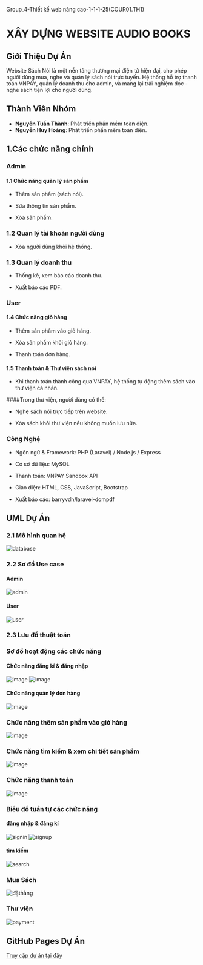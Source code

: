 Group_4-Thiết kế web nâng cao-1-1-1-25(COUR01.TH1)
# XÂY DỰNG WEBSITE AUDIO BOOKS
## Giới Thiệu Dự Án

Website Sách Nói là một nền tảng thương mại điện tử hiện đại, cho phép người dùng mua, nghe và quản lý sách nói trực tuyến.
Hệ thống hỗ trợ thanh toán VNPAY, quản lý doanh thu cho admin, và mang lại trải nghiệm đọc - nghe sách tiện lợi cho người dùng.
## Thành Viên Nhóm
- **Nguyễn Tuấn Thành**: Phát triển phần mềm toàn diện.
- **Nguyễn Huy Hoàng**: Phát triển phần mềm toàn diện.
## 1.Các chức năng chính
### Admin
#### 1.1 Chức năng quản lý sản phẩm

- Thêm sản phẩm (sách nói).

- Sửa thông tin sản phẩm.

- Xóa sản phẩm.

### 1.2 Quản lý tài khoản người dùng

- Xóa người dùng khỏi hệ thống.

### 1.3 Quản lý doanh thu

- Thống kê, xem báo cáo doanh thu.

- Xuất báo cáo PDF.

### User 
#### 1.4 Chức năng giỏ hàng

- Thêm sản phẩm vào giỏ hàng.

- Xóa sản phẩm khỏi giỏ hàng.

- Thanh toán đơn hàng.

#### 1.5 Thanh toán & Thư viện sách nói

- Khi thanh toán thành công qua VNPAY, hệ thống tự động thêm sách vào thư viện cá nhân.

####Trong thư viện, người dùng có thể:

- Nghe sách nói trực tiếp trên website.

- Xóa sách khỏi thư viện nếu không muốn lưu nữa.

### Công Nghệ 

- Ngôn ngữ & Framework: PHP (Laravel) / Node.js / Express

- Cơ sở dữ liệu: MySQL

- Thanh toán: VNPAY Sandbox API

- Giao diện: HTML, CSS, JavaScript, Bootstrap

- Xuất báo cáo: barryvdh/laravel-dompdf
## UML Dự Án
### 2.1 Mô hình quan hệ
![database](https://github.com/user-attachments/assets/9059466e-84f8-47a5-a5fa-a5b3301837cd)
### 2.2 Sơ đồ Use case
#### Admin
![admin](<img width="887" height="698" alt="image" src="https://github.com/user-attachments/assets/66a15c10-7f0a-469a-bcf8-44f5d778418d" />
)
#### User
![user](https://github.com/user-attachments/assets/a5c841bb-1e3b-4042-bf25-fdfe00e263f7)
### 2.3 Lưu đồ thuật toán
### Sơ đồ hoạt động các chức năng
#### Chức năng đăng kí & đăng nhập
![image](https://github.com/user-attachments/assets/719df947-5ddb-40a1-9a04-4345fd48c74b)
![image](https://github.com/user-attachments/assets/0b56c5d5-e562-4694-9d68-fafdf1645d4f)
#### Chức năng quản lý dơn hàng
![image](https://github.com/user-attachments/assets/75b1c56f-cd6a-4611-8e62-2e4e42f077ed)
### Chức năng thêm sản phẩm vào giở hàng
![image](https://github.com/user-attachments/assets/7b50d271-9394-46f4-b4fd-c0c47a2bdc19)
### Chức năng tìm kiếm & xem chi tiết sản phẩm
![image](https://github.com/user-attachments/assets/50afbff1-181f-4ed3-b1ab-671ae9b82eae)
### Chức năng thanh toán
![image](https://github.com/user-attachments/assets/8e573c58-bf38-4840-965b-5b0a8ce3f78e)
### Biểu đồ tuần tự các chức năng
#### đăng nhập & đăng kí
![signin](https://github.com/user-attachments/assets/2ba80e95-4b4b-49f5-b57e-bd3bf81e3d79)
![signup](https://github.com/user-attachments/assets/31d49f10-f346-438c-b13a-33aa16cc2646)
#### tìm kiếm
![search](https://github.com/user-attachments/assets/272ecafe-6756-4880-a82e-4dc99112403d)
### Mua Sách
![đặthàng](https://github.com/user-attachments/assets/dd8e7158-eacf-4e6b-bea8-4d75a77fa5c6)
### Thư viện
![payment](https://github.com/user-attachments/assets/30159407-8544-4e85-bd86-224502dbbede)
## GitHub Pages Dự Án
[Truy cập dự án tại đây](https://github.com/ngtthanh365/WEBNC-GROUP7-CSE702051-1-3-24-COUR01.TH2)
